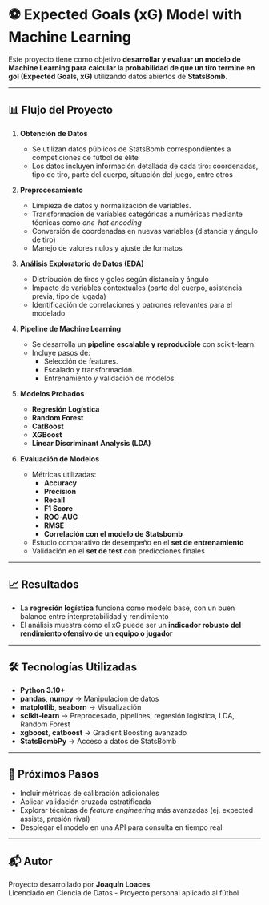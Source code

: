 # ⚽ Expected Goals (xG) Model with Machine Learning

Este proyecto tiene como objetivo **desarrollar y evaluar un modelo de Machine Learning para calcular la probabilidad de que un tiro termine en gol (Expected Goals, xG)** utilizando datos abiertos de **StatsBomb**.

---

## 📊 Flujo del Proyecto

1. **Obtención de Datos**
   - Se utilizan datos públicos de StatsBomb correspondientes a competiciones de fútbol de élite
   - Los datos incluyen información detallada de cada tiro: coordenadas, tipo de tiro, parte del cuerpo, situación del juego, entre otros

2. **Preprocesamiento**
   - Limpieza de datos y normalización de variables.
   - Transformación de variables categóricas a numéricas mediante técnicas como *one-hot encoding*
   - Conversión de coordenadas en nuevas variables (distancia y ángulo de tiro)
   - Manejo de valores nulos y ajuste de formatos

3. **Análisis Exploratorio de Datos (EDA)**
   - Distribución de tiros y goles según distancia y ángulo
   - Impacto de variables contextuales (parte del cuerpo, asistencia previa, tipo de jugada)
   - Identificación de correlaciones y patrones relevantes para el modelado

4. **Pipeline de Machine Learning**
   - Se desarrolla un **pipeline escalable y reproducible** con scikit-learn.
   - Incluye pasos de:
     - Selección de features.
     - Escalado y transformación.
     - Entrenamiento y validación de modelos.

5. **Modelos Probados**
   - **Regresión Logística**
   - **Random Forest**
   - **CatBoost**
   - **XGBoost**
   - **Linear Discriminant Analysis (LDA)**

6. **Evaluación de Modelos**
   - Métricas utilizadas:
     - **Accuracy**
     - **Precision**
     - **Recall**
     - **F1 Score**
     - **ROC-AUC**
     - **RMSE**
     - **Correlación con el modelo de Statsbomb**
   - Estudio comparativo de desempeño en el **set de entrenamiento**
   - Validación en el **set de test** con predicciones finales

---

## 📈 Resultados

- La **regresión logística** funciona como modelo base, con un buen balance entre interpretabilidad y rendimiento
- El análisis muestra cómo el xG puede ser un **indicador robusto del rendimiento ofensivo de un equipo o jugador**

---

## 🛠️ Tecnologías Utilizadas

- **Python 3.10+**
- **pandas**, **numpy** → Manipulación de datos
- **matplotlib**, **seaborn** → Visualización
- **scikit-learn** → Preprocesado, pipelines, regresión logística, LDA, Random Forest
- **xgboost**, **catboost** → Gradient Boosting avanzado
- **StatsBombPy** → Acceso a datos de StatsBomb

---

## 🚀 Próximos Pasos

- Incluir métricas de calibración adicionales
- Aplicar validación cruzada estratificada
- Explorar técnicas de *feature engineering* más avanzadas (ej. expected assists, presión rival)
- Desplegar el modelo en una API para consulta en tiempo real

---

## 📬 Autor

Proyecto desarrollado por **Joaquín Loaces**  
Licenciado en Ciencia de Datos - Proyecto personal aplicado al fútbol  
